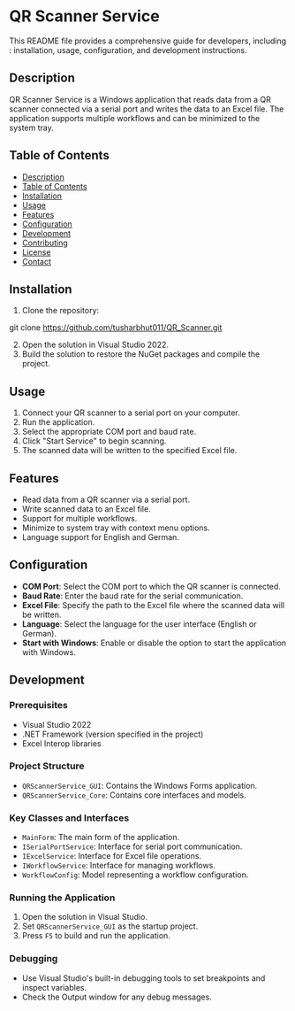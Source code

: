 # QR Scanner Service

This README file provides a comprehensive guide for developers, including :
installation, usage, configuration, and development instructions. 

## Description
QR Scanner Service is a Windows application that reads data from a QR scanner connected 
via a serial port and writes the data to an Excel file. 
The application supports multiple workflows and can be minimized to the system tray.

## Table of Contents
- [Description](#description)
- [Table of Contents](#table-of-contents)
- [Installation](#installation)
- [Usage](#usage)
- [Features](#features)
- [Configuration](#configuration)
- [Development](#development)
- [Contributing](#contributing)
- [License](#license)
- [Contact](#contact)

## Installation
1. Clone the repository:

git clone https://github.com/tusharbhut011/QR_Scanner.git

2. Open the solution in Visual Studio 2022.
3. Build the solution to restore the NuGet packages and compile the project.

## Usage
1. Connect your QR scanner to a serial port on your computer.
2. Run the application.
3. Select the appropriate COM port and baud rate.
4. Click "Start Service" to begin scanning.
5. The scanned data will be written to the specified Excel file.

## Features
- Read data from a QR scanner via a serial port.
- Write scanned data to an Excel file.
- Support for multiple workflows.
- Minimize to system tray with context menu options.
- Language support for English and German.

## Configuration
- **COM Port**: Select the COM port to which the QR scanner is connected.
- **Baud Rate**: Enter the baud rate for the serial communication.
- **Excel File**: Specify the path to the Excel file where the scanned data will be written.
- **Language**: Select the language for the user interface (English or German).
- **Start with Windows**: Enable or disable the option to start the application with Windows.

## Development
### Prerequisites
- Visual Studio 2022
- .NET Framework (version specified in the project)
- Excel Interop libraries

### Project Structure
- `QRScannerService_GUI`: Contains the Windows Forms application.
- `QRScannerService_Core`: Contains core interfaces and models.

### Key Classes and Interfaces
- `MainForm`: The main form of the application.
- `ISerialPortService`: Interface for serial port communication.
- `IExcelService`: Interface for Excel file operations.
- `IWorkflowService`: Interface for managing workflows.
- `WorkflowConfig`: Model representing a workflow configuration.

### Running the Application
1. Open the solution in Visual Studio.
2. Set `QRScannerService_GUI` as the startup project.
3. Press `F5` to build and run the application.

### Debugging
- Use Visual Studio's built-in debugging tools to set breakpoints and inspect variables.
- Check the Output window for any debug messages.

